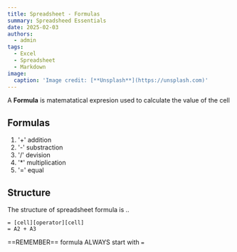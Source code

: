 ```yaml
---
title: Spreadsheet - Formulas
summary: Spreadsheed Essentials
date: 2025-02-03
authors:
  - admin
tags:
  - Excel
  - Spreadsheet
  - Markdown
image:
  caption: 'Image credit: [**Unsplash**](https://unsplash.com)'
---
```


A **Formula** is matematatical expresion used to calculate the value of the cell 


## Formulas

1. '+' addition
2. '-' substraction
3. '/' devision
4. '*' multiplication
5. '=' equal


## Structure
The structure of spreadsheet formula is ..
```
= [cell][operator][cell]
= A2 + A3
```

==REMEMBER==
formula ALWAYS start with `=`

